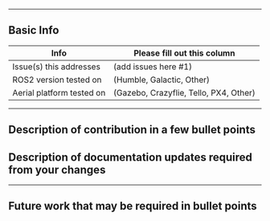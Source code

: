 <!-- Please fill out the following pull request template for non-trivial changes to help us process your PR faster and more efficiently.-->

---

## Basic Info

| Info | Please fill out this column |
| ------ | ----------- |
| Issue(s) this addresses   | (add issues here #1) |
| ROS2 version tested on | (Humble, Galactic, Other) |
| Aerial platform tested on | (Gazebo, Crazyflie, Tello, PX4, Other) |

---

## Description of contribution in a few bullet points

<!--
* Added this neat new feature
* Also fixed a typo in a parameter name in as2_motion_controller_manager
-->

## Description of documentation updates required from your changes

<!--
* Added new parameter, so need to add that to default configs and documentation page
* Added some capabilities, need to document them
-->

---

## Future work that may be required in bullet points

<!--
* There might be some optimizations to be made in ...
* A lot of redundancy in this package, we might want to add a function `bool XYZ()` to reduce clutter
-->
